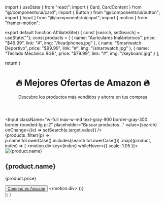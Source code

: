 import { useState } from "react";
import { Card, CardContent } from "@/components/ui/card";
import { Button } from "@/components/ui/button";
import { Input } from "@/components/ui/input";
import { motion } from "framer-motion";

export default function AffiliateSite() {
  const [search, setSearch] = useState("");
  const products = [
    { name: "Auriculares Inalámbricos", price: "$49.99", link: "#", img: "/headphones.jpg" },
    { name: "Smartwatch Deportivo", price: "$99.99", link: "#", img: "/smartwatch.jpg" },
    { name: "Teclado Mecánico RGB", price: "$79.99", link: "#", img: "/keyboard.jpg" }
  ];

  return (
    <div className="min-h-screen bg-white text-gray-900 p-4">
      <header className="text-center py-6">
        <h1 className="text-4xl font-bold">🔥 Mejores Ofertas de Amazon 🔥</h1>
        <p className="text-lg mt-2">Descubre los productos más vendidos y ahorra en tus compras</p>
      </header>
      <div className="flex justify-center mb-6">
        <Input
          className="w-full max-w-md text-gray-900 border-gray-300 border rounded-lg p-2"
          placeholder="Buscar productos..."
          value={search}
          onChange={(e) => setSearch(e.target.value)}
        />
      </div>
      <div className="grid grid-cols-1 md:grid-cols-3 gap-6">
        {products
          .filter((p) => p.name.toLowerCase().includes(search.toLowerCase()))
          .map((product, index) => (
            <motion.div key={index} whileHover={{ scale: 1.05 }}>
              <Card className="bg-gray-100 shadow-lg rounded-2xl">
                <img src={product.img} alt={product.name} className="w-full h-48 object-cover rounded-t-2xl" />
                <CardContent className="p-4 text-center">
                  <h2 className="text-xl font-semibold">{product.name}</h2>
                  <p className="text-lg text-green-600 font-bold">{product.price}</p>
                  <Button className="mt-3 w-full bg-blue-600 hover:bg-blue-700 text-white font-semibold py-2 rounded-lg">
                    <a href={product.link} target="_blank">Comprar en Amazon</a>
                  </Button>
                </CardContent>
              </Card>
            </motion.div>
          ))}
      </div>
    </div>
  );
}
